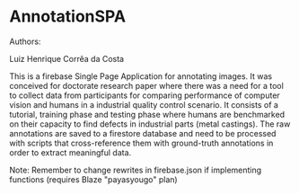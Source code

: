 # AnnotationSPA

Authors:

Luiz Henrique Corrêa da Costa

This is a firebase Single Page Application for annotating images. It was conceived for doctorate research paper where there was a need for a tool to collect data from participants for comparing performance of computer vision and humans in a industrial quality control scenario. It consists of a tutorial, training phase and testing phase where humans are benchmarked on their capacity to find defects in industrial parts (metal castings). The raw annotations are saved to a firestore database and need to be processed with scripts that cross-reference them with ground-truth annotations in order to extract meaningful data.


Note: Remember to change rewrites in firebase.json if implementing functions (requires Blaze "payasyougo" plan)
